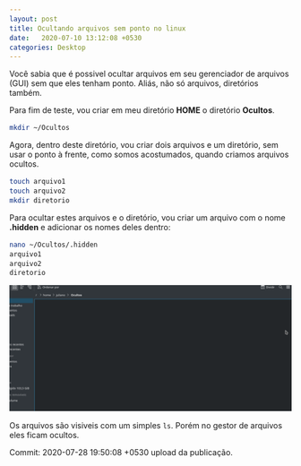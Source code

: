 ```yaml
---
layout: post
title: Ocultando arquivos sem ponto no linux
date:   2020-07-10 13:12:08 +0530
categories: Desktop
---
```


Você sabia que é possivel ocultar arquivos em seu gerenciador de arquivos (GUI) sem que eles tenham ponto. Aliás, não só arquivos, diretórios também. 

Para fim de teste, vou criar em meu diretório **HOME** o diretório **Ocultos**. 

```bash
mkdir ~/Ocultos
```

Agora, dentro deste diretório, vou criar dois arquivos e um diretório, sem usar o ponto à frente, como somos acostumados, quando criamos arquivos ocultos.

```bash
touch arquivo1
touch arquivo2
mkdir diretorio
```

Para ocultar estes arquivos e o diretório, vou criar um arquivo com o nome **.hidden** e adicionar os nomes deles dentro:

```bash
nano ~/Ocultos/.hidden
arquivo1
arquivo2
diretorio
```

![ocultos](/images/../../images/ocultos.gif)

Os arquivos são visiveis com um simples `ls`. Porém no gestor de arquivos eles ficam ocultos. 



Commit: 2020-07-28 19:50:08 +0530 upload da publicação.

